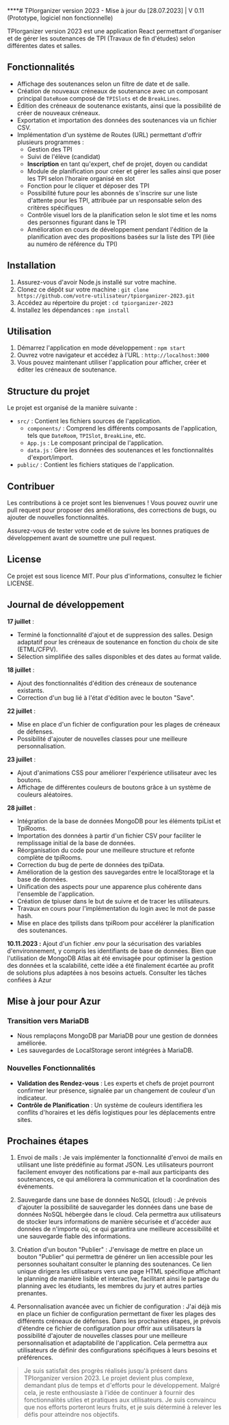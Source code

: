 ****# TPIorganizer version 2023 - Mise à jour du [28.07.2023] | V 0.11 (Prototype, logiciel non fonctionnelle)

TPIorganizer version 2023 est une application React permettant d'organiser et de gérer les soutenances de TPI (Travaux de fin d'études) selon différentes dates et salles.

## Fonctionnalités

- Affichage des soutenances selon un filtre de date et de salle.
- Création de nouveaux créneaux de soutenance avec un composant principal `DateRoom` composé de `TPISlots` et de `BreakLines`.
- Édition des créneaux de soutenance existants, ainsi que la possibilité de créer de nouveaux créneaux.
- Exportation et importation des données des soutenances via un fichier CSV.
- Implémentation d'un système de Routes (URL) permettant d'offrir plusieurs programmes :
  - Gestion des TPI
  - Suivi de l'élève (candidat)
  - **Inscription** en tant qu'expert, chef de projet, doyen ou candidat
  - Module de planification pour créer et gérer les salles ainsi que poser les TPI selon l'horaire organisé en slot
  - Fonction pour le cliquer et déposer des TPI
  - Possibilité future pour les abonnés de s'inscrire sur une liste d'attente pour les TPI, attribuée par un responsable selon des critères spécifiques
  - Contrôle visuel lors de la planification selon le slot time et les noms des personnes figurant dans le TPI
  - Amélioration en cours de développement pendant l'édition de la planification avec des propositions basées sur la liste des TPI (liée au numéro de référence du TPI)

## Installation

1. Assurez-vous d'avoir Node.js installé sur votre machine.
2. Clonez ce dépôt sur votre machine : `git clone https://github.com/votre-utilisateur/tpiorganizer-2023.git`
3. Accédez au répertoire du projet : `cd tpiorganizer-2023`
4. Installez les dépendances : `npm install`

## Utilisation

1. Démarrez l'application en mode développement : `npm start`
2. Ouvrez votre navigateur et accédez à l'URL : `http://localhost:3000`
3. Vous pouvez maintenant utiliser l'application pour afficher, créer et éditer les créneaux de soutenance.

## Structure du projet

Le projet est organisé de la manière suivante :

- `src/` : Contient les fichiers sources de l'application.
  - `components/` : Comprend les différents composants de l'application, tels que `DateRoom`, `TPISlot`, `BreakLine`, etc.
  - `App.js` : Le composant principal de l'application.
  - `data.js` : Gère les données des soutenances et les fonctionnalités d'export/import.
- `public/` : Contient les fichiers statiques de l'application.

## Contribuer

Les contributions à ce projet sont les bienvenues ! Vous pouvez ouvrir une pull request pour proposer des améliorations, des corrections de bugs, ou ajouter de nouvelles fonctionnalités.

Assurez-vous de tester votre code et de suivre les bonnes pratiques de développement avant de soumettre une pull request.

## License

Ce projet est sous licence MIT. Pour plus d'informations, consultez le fichier LICENSE.

## Journal de développement

**17 juillet** :

- Terminé la fonctionnalité d'ajout et de suppression des salles. Design adaptatif pour les créneaux de soutenance en fonction du choix de site (ETML/CFPV). 
- Sélection simplifiée des salles disponibles et des dates au format valide.

**18 juillet** :

- Ajout des fonctionnalités d'édition des créneaux de soutenance existants. 
- Correction d'un bug lié à l'état d'édition avec le bouton "Save".

**22 juillet** : 

- Mise en place d'un fichier de configuration pour les plages de créneaux de défenses. 
- Possibilité d'ajouter de nouvelles classes pour une meilleure personnalisation.

**23 juillet** :

- Ajout d'animations CSS pour améliorer l'expérience utilisateur avec les boutons.
- Affichage de différentes couleurs de boutons grâce à un système de couleurs aléatoires.

**28 juillet** :

- Intégration de la base de données MongoDB pour les éléments tpiList et TpiRooms.
- Importation des données à partir d'un fichier CSV pour faciliter le remplissage initial de la base de données.
- Réorganisation du code pour une meilleure structure et refonte complète de tpiRooms.
- Correction du bug de perte de données des tpiData.
- Amélioration de la gestion des sauvegardes entre le localStorage et la base de données.
- Unification des aspects pour une apparence plus cohérente dans l'ensemble de l'application.
- Création de tpiuser dans le but de suivre et de tracer les utilisateurs.
- Travaux en cours pour l'implémentation du login avec le mot de passe hash.
- Mise en place des tpilists dans tpiRoom pour accélérer la planification des soutenances.

**10.11.2023 :**
Ajout d'un fichier .env pour la sécurisation des variables d'environnement, y compris les identifiants de base de données. 
Bien que l'utilisation de MongoDB Atlas ait été envisagée pour optimiser la gestion des données et la scalabilité, cette idée a été finalement écartée au profit de solutions plus adaptées à nos besoins actuels.
Consulter les tâches confiées à Azur
    
## Mise à jour pour Azur

### Transition vers MariaDB

- Nous remplaçons MongoDB par MariaDB pour une gestion de données améliorée.
- Les sauvegardes de LocalStorage seront intégrées à MariaDB.

### Nouvelles Fonctionnalités

- **Validation des Rendez-vous** : Les experts et chefs de projet pourront confirmer leur présence, signalée par un changement de couleur d'un indicateur.
- **Contrôle de Planification** : Un système de couleurs identifiera les conflits d'horaires et les défis logistiques pour les déplacements entre sites.

## Prochaines étapes

1. Envoi de mails : Je vais implémenter la fonctionnalité d'envoi de mails en utilisant une liste prédéfinie au format JSON. Les utilisateurs pourront facilement envoyer des notifications par e-mail aux participants des soutenances, ce qui améliorera la communication et la coordination des événements.

2. Sauvegarde dans une base de données NoSQL (cloud) : Je prévois d'ajouter la possibilité de sauvegarder les données dans une base de données NoSQL hébergée dans le cloud. Cela permettra aux utilisateurs de stocker leurs informations de manière sécurisée et d'accéder aux données de n'importe où, ce qui garantira une meilleure accessibilité et une sauvegarde fiable des informations.

3. Création d'un bouton "Publier" : J'envisage de mettre en place un bouton "Publier" qui permettra de générer un lien accessible pour les personnes souhaitant consulter le planning des soutenances. Ce lien unique dirigera les utilisateurs vers une page HTML spécifique affichant le planning de manière lisible et interactive, facilitant ainsi le partage du planning avec les étudiants, les membres du jury et autres parties prenantes.

4. Personnalisation avancée avec un fichier de configuration : J'ai déjà mis en place un fichier de configuration permettant de fixer les plages des différents créneaux de défenses. Dans les prochaines étapes, je prévois d'étendre ce fichier de configuration pour offrir aux utilisateurs la possibilité d'ajouter de nouvelles classes pour une meilleure personnalisation et adaptabilité de l'application. Cela permettra aux utilisateurs de définir des configurations spécifiques à leurs besoins et préférences.

>Je suis satisfait des progrès réalisés jusqu'à présent dans TPIorganizer version 2023. Le projet devient plus complexe, demandant plus de temps et d'efforts pour le développement. Malgré cela, je reste enthousiaste à l'idée de continuer à fournir des fonctionnalités utiles et pratiques aux utilisateurs. Je suis convaincu que nos efforts porteront leurs fruits, et je suis déterminé à relever les défis pour atteindre nos objectifs.

